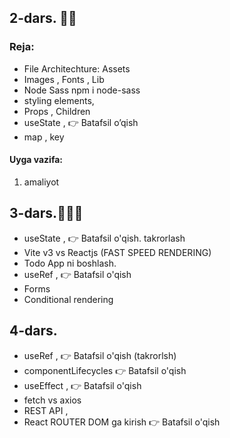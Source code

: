 ## 2-dars. 💎💎
### Reja:

- File Architechture: Assets 
- Images , Fonts  , Lib
- Node Sass npm i node-sass
- styling elements,
- Props , Children
- useState , 👉 Batafsil o’qish
- map , key

#### Uyga vazifa:

1. amaliyot

## 3-dars.💎💎💎

- useState , 👉 Batafsil o'qish. takrorlash
- Vite v3 vs Reactjs (FAST SPEED RENDERING)
- Todo App ni boshlash.
- useRef , 👉 Batafsil o'qish
- Forms
- Conditional rendering

## 4-dars.
- useRef , 👉 Batafsil o'qish (takrorlsh)
- componentLifecycles 👉 Batafsil o'qish
- useEffect , 👉 Batafsil o'qish
- fetch vs axios
- REST API ,
- React ROUTER DOM ga kirish 👉 Batafsil o'qish


